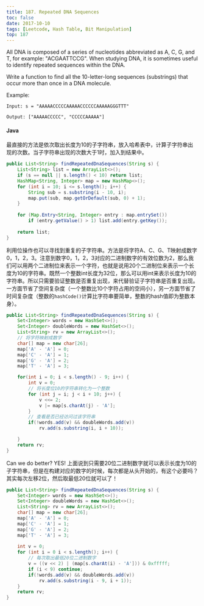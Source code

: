 ```yaml
---
title: 187. Repeated DNA Sequences
toc: false
date: 2017-10-10
tags: [Leetcode, Hash Table, Bit Manipulation]
top: 187
---
```


All DNA is composed of a series of nucleotides abbreviated as A, C, G, and T, for example: "ACGAATTCCG". When studying DNA, it is sometimes useful to identify repeated sequences within the DNA.

Write a function to find all the 10-letter-long sequences (substrings) that occur more than once in a DNA molecule.

Example:

```
Input: s = "AAAAACCCCCAAAAACCCCCCAAAAAGGGTTT"

Output: ["AAAAACCCCC", "CCCCCAAAAA"]
```


#### Java

最直接的方法是依次取出长度为10的子字符串，放入哈希表中，计算子字符串出现的次数。当子字符串出现的次数大于1时，加入到结果中。


```Java
public List<String> findRepeatedDnaSequences(String s) {
    List<String> list = new ArrayList<>();
    if (s == null || s.length() < 10) return list;
    HashMap<String, Integer> map = new HashMap<>();
    for (int i = 10; i <= s.length(); i++) {
        String sub = s.substring(i - 10, i);
        map.put(sub, map.getOrDefault(sub, 0) + 1);
    }
    
    for (Map.Entry<String, Integer> entry : map.entrySet())
        if (entry.getValue() > 1) list.add(entry.getKey());
    
    return list;
}
```

利用位操作也可以寻找到重复的子字符串。方法是将字符A、C、G、T映射成数字0，1，2，3。注意到数字0，1，2，3对应的二进制数字的有效位数为2，那么我们可以用两个二进制位来表示一个字符，也就是说用20个二进制位来表示一个长度为10的字符串。既然一个整数int长度为32位，那么可以用int来表示长度为10的字符串。所以只需要验证整数是否重复出现，来代替验证子字符串是否重复出现。一方面节省了空间复杂度（一个整数比10个字符占用的空间小），另一方面节省了时间复杂度（整数的`hashCode()`计算比字符串要简单，整数的hash值即为整数本身）。


```Java
public List<String> findRepeatedDnaSequences(String s) {
    Set<Integer> words = new HashSet<>();
    Set<Integer> doubleWords = new HashSet<>();
    List<String> rv = new ArrayList<>();
    // 将字符映射成数字
    char[] map = new char[26];
    map['A' - 'A'] = 0;
    map['C' - 'A'] = 1;
    map['G' - 'A'] = 2;
    map['T' - 'A'] = 3;

    for(int i = 0; i < s.length() - 9; i++) {
        int v = 0;
        // 将长度位10的字符串转化为一个整数
        for (int j = i; j < i + 10; j++) {
            v <<= 2;
            v |= map[s.charAt(j) - 'A'];
        }
        // 查看是否已经访问过该字符串
        if(!words.add(v) && doubleWords.add(v))
            rv.add(s.substring(i, i + 10));

    }
    return rv;
}
```

Can we do better? YES! 上面说到只需要20位二进制数字就可以表示长度为10的子字符串，但是在构建对应的数字的时候，每次都是从头开始的，有这个必要吗？其实每次左移2位，然后取最低20位就可以了！

```Java
public List<String> findRepeatedDnaSequences(String s) {
    Set<Integer> words = new HashSet<>();
    Set<Integer> doubleWords = new HashSet<>();
    List<String> rv = new ArrayList<>();
    char[] map = new char[26];
    map['A' - 'A'] = 0;
    map['C' - 'A'] = 1;
    map['G' - 'A'] = 2;
    map['T' - 'A'] = 3;
    
    int v = 0;
    for (int i = 0 i < s.length(); i++) {
        // 每次取出最低20位二进制数字
        v = ((v << 2) | (map[s.charAt(i) - 'A'])) & 0xfffff;
        if (i < 9) continue;
        if(!words.add(v) && doubleWords.add(v))
            rv.add(s.substring(i - 9, i + 1));
    }
    return rv;
}
```
